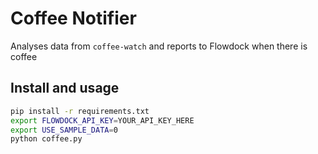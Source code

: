 # Coffee Notifier

Analyses data from `coffee-watch` and reports to Flowdock when there is coffee

## Install and usage

````bash
pip install -r requirements.txt
export FLOWDOCK_API_KEY=YOUR_API_KEY_HERE
export USE_SAMPLE_DATA=0
python coffee.py
````
